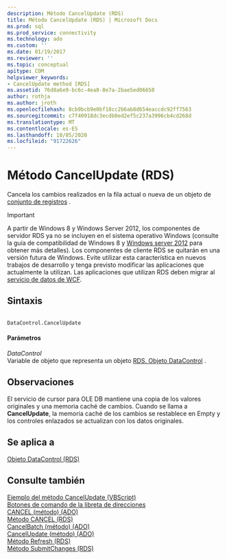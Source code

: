 ```yaml
---
description: Método CancelUpdate (RDS)
title: Método CancelUpdate (RDS) | Microsoft Docs
ms.prod: sql
ms.prod_service: connectivity
ms.technology: ado
ms.custom: ''
ms.date: 01/19/2017
ms.reviewer: ''
ms.topic: conceptual
apitype: COM
helpviewer_keywords:
- CancelUpdate method [RDS]
ms.assetid: 76d8a6e9-bc6c-4ea0-8e7a-2bae5ed06650
author: rothja
ms.author: jroth
ms.openlocfilehash: 8cb9bcb9e0bf18cc2b6ab8d654eaccdc92ff7563
ms.sourcegitcommit: c7f40918dc3ecdb0ed2ef5c237a3996cb4cd268d
ms.translationtype: MT
ms.contentlocale: es-ES
ms.lasthandoff: 10/05/2020
ms.locfileid: "91722626"
---
```

# <a name="cancelupdate-method-rds"></a>Método CancelUpdate (RDS)
Cancela los cambios realizados en la fila actual o nueva de un objeto de [conjunto de registros](../ado-api/recordset-object-ado.md) .  
  
> [!IMPORTANT]
>  A partir de Windows 8 y Windows Server 2012, los componentes de servidor RDS ya no se incluyen en el sistema operativo Windows (consulte la guía de compatibilidad de Windows 8 y [Windows server 2012](https://www.microsoft.com/download/details.aspx?id=27416) para obtener más detalles). Los componentes de cliente RDS se quitarán en una versión futura de Windows. Evite utilizar esta característica en nuevos trabajos de desarrollo y tenga previsto modificar las aplicaciones que actualmente la utilizan. Las aplicaciones que utilizan RDS deben migrar al [servicio de datos de WCF](/dotnet/framework/wcf/).  
  
## <a name="syntax"></a>Sintaxis  
  
```  
  
DataControl.CancelUpdate  
```  
  
#### <a name="parameters"></a>Parámetros  
 *DataControl*  
 Variable de objeto que representa un objeto [RDS. Objeto DataControl](./datacontrol-object-rds.md) .  
  
## <a name="remarks"></a>Observaciones  
 El servicio de cursor para OLE DB mantiene una copia de los valores originales y una memoria caché de cambios. Cuando se llama a **CancelUpdate**, la memoria caché de los cambios se restablece en Empty y los controles enlazados se actualizan con los datos originales.  
  
## <a name="applies-to"></a>Se aplica a  
 [Objeto DataControl (RDS)](./datacontrol-object-rds.md)  
  
## <a name="see-also"></a>Consulte también  
 [Ejemplo del método CancelUpdate (VBScript)](./cancelupdate-method-example-vbscript.md)   
 [Botones de comando de la libreta de direcciones](../../guide/remote-data-service/address-book-command-buttons.md)   
 [CANCEL (método) (ADO)](../ado-api/cancel-method-ado.md)   
 [Método CANCEL (RDS)](./cancel-method-rds.md)   
 [CancelBatch (método) (ADO)](../ado-api/cancelbatch-method-ado.md)   
 [CancelUpdate (método) (ADO)](../ado-api/cancelupdate-method-ado.md)   
 [Método Refresh (RDS)](./refresh-method-rds.md)   
 [Método SubmitChanges (RDS)](./submitchanges-method-rds.md)